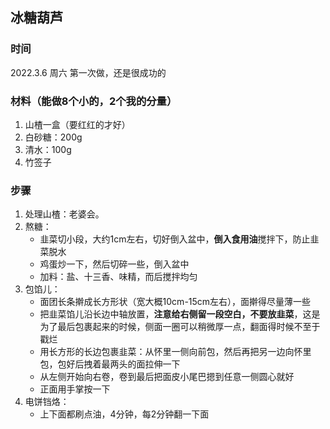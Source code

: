 ## 冰糖葫芦

### 时间
2022.3.6 周六 第一次做，还是很成功的

### 材料（能做8个小的，2个我的分量）
1. 山楂一盒（要红红的才好）
2. 白砂糖：200g
3. 清水：100g
4. 竹签子

### 步骤
1. 处理山楂：老婆会。
2. 熬糖：
   - 韭菜切小段，大约1cm左右，切好倒入盆中，**倒入食用油**搅拌下，防止韭菜脱水
   - 鸡蛋炒一下，然后切碎一些，倒入盆中
   - 加料：盐、十三香、味精，而后搅拌均匀
3. 包馅儿：
   - 面团长条擀成长方形状（宽大概10cm-15cm左右），面擀得尽量薄一些
   - 把韭菜馅儿沿长边中轴放置，**注意给右侧留一段空白，不要放韭菜**，这是为了最后包裹起来的时候，侧面一圈可以稍微厚一点，翻面得时候不至于戳烂
   - 用长方形的长边包裹韭菜：从怀里一侧向前包，然后再把另一边向怀里包，包好后拽着最两头的面拉伸一下
   - 从左侧开始向右卷，卷到最后把面皮小尾巴摁到任意一侧圆心就好
   - 正面用手掌按一下
4. 电饼铛烙：
   - 上下面都刷点油，4分钟，每2分钟翻一下面

